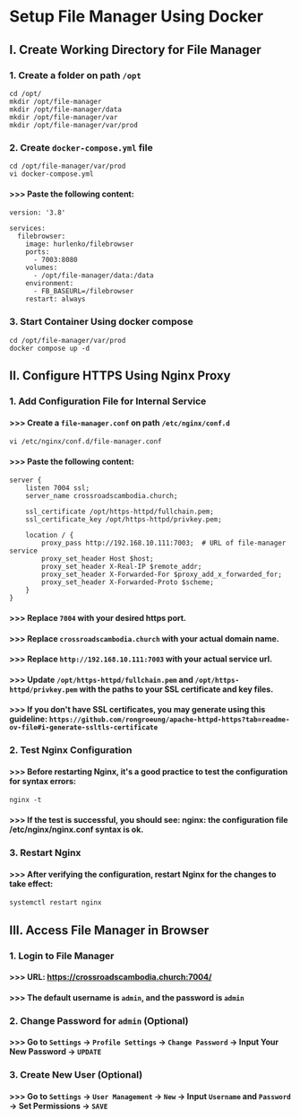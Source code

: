 # Setup File Manager Using Docker
## I. Create Working Directory for File Manager
### 1. Create a folder on path `/opt`
```
cd /opt/
mkdir /opt/file-manager
mkdir /opt/file-manager/data
mkdir /opt/file-manager/var
mkdir /opt/file-manager/var/prod
```

### 2. Create `docker-compose.yml` file
```
cd /opt/file-manager/var/prod
vi docker-compose.yml
```
#### >>> Paste the following content:
```
version: '3.8'

services:
  filebrowser:
    image: hurlenko/filebrowser
    ports:
      - 7003:8080
    volumes:
      - /opt/file-manager/data:/data
    environment:
      - FB_BASEURL=/filebrowser
    restart: always
```

### 3. Start Container Using docker compose
```
cd /opt/file-manager/var/prod
docker compose up -d
```

## II. Configure HTTPS Using Nginx Proxy

### 1. Add Configuration File for Internal Service
#### >>> Create a `file-manager.conf` on path `/etc/nginx/conf.d`
```
vi /etc/nginx/conf.d/file-manager.conf
```
#### >>> Paste the following content:
```
server {
    listen 7004 ssl;
    server_name crossroadscambodia.church;

    ssl_certificate /opt/https-httpd/fullchain.pem;
    ssl_certificate_key /opt/https-httpd/privkey.pem;

    location / {
        proxy_pass http://192.168.10.111:7003;  # URL of file-manager service
        proxy_set_header Host $host;
        proxy_set_header X-Real-IP $remote_addr;
        proxy_set_header X-Forwarded-For $proxy_add_x_forwarded_for;
        proxy_set_header X-Forwarded-Proto $scheme;
    }
}
```
#### >>> Replace `7004` with your desired https port.
#### >>> Replace `crossroadscambodia.church` with your actual domain name.
#### >>> Replace `http://192.168.10.111:7003` with your actual service url.
#### >>> Update `/opt/https-httpd/fullchain.pem` and `/opt/https-httpd/privkey.pem` with the paths to your SSL certificate and key files.
#### >>> If you don't have SSL certificates, you may generate using this guideline: `https://github.com/rongroeung/apache-httpd-https?tab=readme-ov-file#i-generate-ssltls-certificate`

### 2. Test Nginx Configuration
#### >>> Before restarting Nginx, it's a good practice to test the configuration for syntax errors:
```
nginx -t
```
#### >>> If the test is successful, you should see: nginx: the configuration file /etc/nginx/nginx.conf syntax is ok.

### 3. Restart Nginx
#### >>> After verifying the configuration, restart Nginx for the changes to take effect:
```
systemctl restart nginx
```

## III. Access File Manager in Browser
### 1. Login to File Manager
#### >>> URL: https://crossroadscambodia.church:7004/
#### >>> The default username is `admin`, and the password is `admin`

### 2. Change Password for `admin` (Optional)
#### >>> Go to `Settings` -> `Profile Settings` -> `Change Password` -> Input Your New Password -> `UPDATE`

### 3. Create New User (Optional)
#### >>> Go to `Settings` -> `User Management` -> `New` -> Input `Username` and `Password` -> Set Permissions -> `SAVE`
